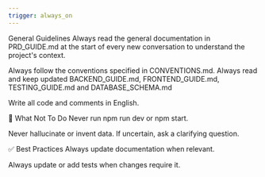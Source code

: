 ```yaml
---
trigger: always_on
---
```


General Guidelines
Always read the general documentation in PRD_GUIDE.md at the start of every new conversation to understand the project's context.

Always follow the conventions specified in CONVENTIONS.md.
Always read and keep updated BACKEND_GUIDE.md, FRONTEND_GUIDE.md, TESTING_GUIDE.md and DATABASE_SCHEMA.md

Write all code and comments in English.

🚫 What Not To Do
Never run npm run dev or npm start.

Never hallucinate or invent data. If uncertain, ask a clarifying question.

✅ Best Practices
Always update documentation when relevant.

Always update or add tests when changes require it.
